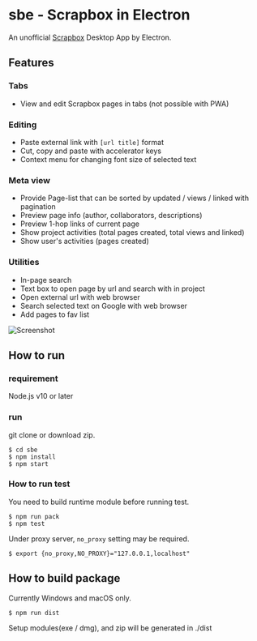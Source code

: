 # sbe - Scrapbox in Electron
An unofficial [Scrapbox](https://scrapbox.io) Desktop App by Electron.

## Features
### Tabs
- View and edit Scrapbox pages in tabs (not possible with PWA)
### Editing
- Paste external link with `[url title]` format
- Cut, copy and paste with accelerator keys
- Context menu for changing font size of selected text
### Meta view
- Provide Page-list that can be sorted by updated / views / linked with pagination
- Preview page info (author, collaborators, descriptions)
- Preview 1-hop links of current page
- Show project activities (total pages created, total views and linked)
- Show user's activities (pages created)
### Utilities
- In-page search
- Text box to open page by url and search with in project
- Open external url with web browser
- Search selected text on Google with web browser
- Add pages to fav list

![Screenshot](https://user-images.githubusercontent.com/2092183/63644879-904e0a00-c72d-11e9-96d2-64e4727e64c6.gif)


## How to run
### requirement
Node.js v10 or later

### run
git clone or download zip.

```
$ cd sbe
$ npm install
$ npm start
```

### How to run test

You need to build runtime module before running test.

```
$ npm run pack
$ npm test
```

Under proxy server, `no_proxy` setting may be required.

```
$ export {no_proxy,NO_PROXY}="127.0.0.1,localhost"
```

## How to build package

Currently Windows and macOS only.

```
$ npm run dist
```

Setup modules(exe / dmg), and zip will be generated in ./dist